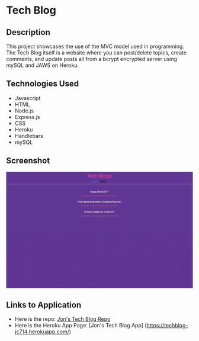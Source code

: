 # Tech Blog

## Description

This project showcases the use of the MVC model used in programming. The Tech Blog itself is a website where you can post/delete topics, create comments, and update posts all from a bcrypt encrypted server using mySQL and JAWS on Heroku. 

## Technologies Used

-   Javascript
-   HTML
-   Node.js
-   Express.js
-   CSS
-   Heroku
-   Handlebars
-   mySQL

## Screenshot

![A screenshot of the website](assets/Images/techblog.png)

## Links to Application

-   Here is the repo: [Jon's Tech Blog Repo](https://github.com/Jonchirinos/tech-blog)
-   Here is the Heroku App Page: [Jon's Tech Blog App] (https://techblog-jc714.herokuapp.com/)
